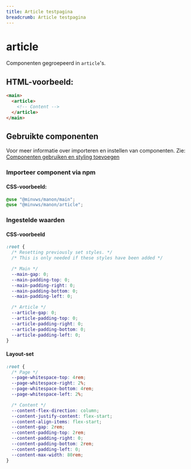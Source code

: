 ```yaml
---
title: Article testpagina
breadcrumb: Article testpagina
---
```


<h1 id="introduction">article</h1>

Componenten gegroepeerd in `article`'s.

<h2>HTML-voorbeeld:</h2>

```html
<main>
  <article>
    <!-- Content -->
  </article>
</main>
```

<h2>Gebruikte componenten</h2>

Voor meer informatie over importeren en instellen van componenten. Zie: [Componenten gebruiken en styling toevoegen](/documentation/import-styling)

### Importeer component via npm

#### CSS-voorbeeld:

```css
@use "@minvws/manon/main";
@use "@minvws/manon/article";
```

<h3>Ingestelde waarden</h3>

<h4>CSS-voorbeeld</h4>

```css
:root {
  /* Resetting previously set styles. */
  /* This is only needed if these styles have been added */

  /* Main */
  --main-gap: 0;
  --main-padding-top: 0;
  --main-padding-right: 0;
  --main-padding-bottom: 0;
  --main-padding-left: 0;

  /* Article */
  --article-gap: 0;
  --article-padding-top: 0;
  --article-padding-right: 0;
  --article-padding-bottom: 0;
  --article-padding-left: 0;
}
```

<h4>Layout-set</h4>

```css
:root {
  /* Page */
  --page-whitespace-top: 4rem;
  --page-whitespace-right: 2%;
  --page-whitespace-bottom: 4rem;
  --page-whitespace-left: 2%;

  /* Content */
  --content-flex-direction: column;
  --content-justify-content: flex-start;
  --content-align-items: flex-start;
  --content-gap: 2rem;
  --content-padding-top: 2rem;
  --content-padding-right: 0;
  --content-padding-bottom: 2rem;
  --content-padding-left: 0;
  --content-max-width: 80rem;
}
```
